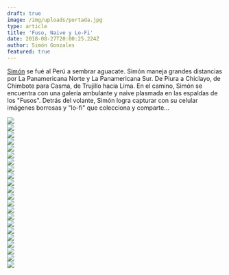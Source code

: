 ```yaml
---
draft: true
image: /img/uploads/portada.jpg
type: article
title: 'Fuso, Naive y Lo-Fi'
date: 2018-08-27T20:00:25.224Z
author: Simón Gonzales
featured: true
---
```

[Simón](https://www.instagram.com/greenguayaba/) se fué al Perú a sembrar aguacate. Simón maneja grandes distancias por La Panamericana Norte y La Panamericana Sur. De Piura a Chiclayo, de Chimbote para Casma, de Trujillo hacia Lima. En el camino, Simón se encuentra con una galería ambulante y naive plasmada en las espaldas de los "Fusos". Detrás del volante, Simón logra capturar con su celular imágenes borrosas y "lo-fi" que colecciona y comparte...

<div><img src="/img/uploads/simonpar_1.jpg"></div>

<div><img src="/img/uploads/simonpar_2.jpg"></div>

<div><img src="/img/uploads/simonpar_3.jpg"></div>

<div><img src="/img/uploads/simonpar_4.jpg"></div>

<div><img src="/img/uploads/simonpar_5.jpg"></div>

<div><img src="/img/uploads/simonpar_6.jpg"></div>

<div><img src="/img/uploads/simonpar_7.jpg"></div>

<div><img src="/img/uploads/simonpar_9.jpg"></div>

<div><img src="/img/uploads/simonpar_10.jpg"></div>

<div><img src="/img/uploads/simonpar_11.jpg"></div>

<div><img src="/img/uploads/simonpar_12.jpg"></div>

<div><img src="/img/uploads/simonpar_13.jpg"></div>

<div><img src="/img/uploads/simonpar_14.jpg"></div>

<div><img src="/img/uploads/simonpar_15.jpg"></div>

<div><img src="/img/uploads/simonpar_16.jpg"></div>

<div><img src="/img/uploads/simonpar_17.jpg"></div>

<div><img src="/img/uploads/simonpar_18.jpg"></div>

<div><img src="/img/uploads/simonpar_19.jpg"></div>

<div><img src="/img/uploads/simonpar_20.jpg"></div>

<div><img src="/img/uploads/simonpar_21.jpg"></div>

<div><img src="/img/uploads/simonpar_22.jpg"></div>

<div><img src="/img/uploads/simonpar_23.jpg"></div>
